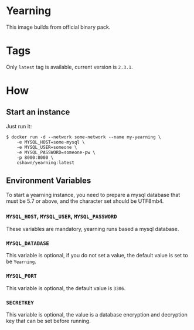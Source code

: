 # Yearning

This image builds from official binary pack.

# Tags

Only `latest` tag is available, current version is `2.3.1`.

# How

## Start an instance

Just run it:

```shell
$ docker run -d --network some-network --name my-yearning \
    -e MYSQL_HOST=some-mysql \
    -e MYSQL_USER=someone \
    -e MYSQL_PASSWORD=someone-pw \
    -p 8000:8000 \
    cshawn/yearning:latest
```

## Environment Variables

To start a yearning instance, you need to prepare a mysql database that must be 5.7 or above, and the character set should be UTF8mb4.

### `MYSQL_HOST`, `MYSQL_USER`, `MYSQL_PASSWORD`

These variables are mandatory, yearning runs based a mysql database.

### `MYSQL_DATABASE`

This variable is optional, if you do not set a value, the default value is set to be `Yearning`.

### `MYSQL_PORT`

This variable is optional, the default value is `3306`.

### `SECRETKEY`

This variable is optional, the value is  a database encryption and decryption key that can be set before running.
